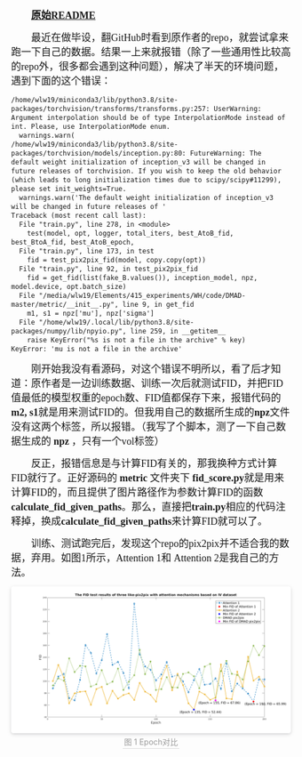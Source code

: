 <font size =4 face=宋体>&emsp;&emsp;**[原始<font size =4 face=Times New Roman>README</font>](README_original.md)**
</font>
<br>


<font size =4 face=宋体>&emsp;&emsp;最近在做毕设，翻GitHub时看到原作者的repo，就尝试拿来跑一下自己的数据。结果一上来就报错（除了一些通用性比较高的repo外，很多都会遇到这种问题），解决了半天的环境问题，遇到下面的这个错误：
</font>
<br>

```
/home/wlw19/miniconda3/lib/python3.8/site-packages/torchvision/transforms/transforms.py:257: UserWarning: Argument interpolation should be of type InterpolationMode instead of int. Please, use InterpolationMode enum.
  warnings.warn(
/home/wlw19/miniconda3/lib/python3.8/site-packages/torchvision/models/inception.py:80: FutureWarning: The default weight initialization of inception_v3 will be changed in future releases of torchvision. If you wish to keep the old behavior (which leads to long initialization times due to scipy/scipy#11299), please set init_weights=True.
  warnings.warn('The default weight initialization of inception_v3 will be changed in future releases of '
Traceback (most recent call last):
  File "train.py", line 278, in <module>
    test(model, opt, logger, total_iters, best_AtoB_fid, best_BtoA_fid, best_AtoB_epoch,
  File "train.py", line 173, in test
    fid = test_pix2pix_fid(model, copy.copy(opt))
  File "train.py", line 92, in test_pix2pix_fid
    fid = get_fid(list(fake_B.values()), inception_model, npz, model.device, opt.batch_size)
  File "/media/wlw19/Elements/415_experiments/WH/code/DMAD-master/metric/__init__.py", line 9, in get_fid
    m1, s1 = npz['mu'], npz['sigma']
  File "/home/wlw19/.local/lib/python3.8/site-packages/numpy/lib/npyio.py", line 259, in __getitem__
    raise KeyError("%s is not a file in the archive" % key)
KeyError: 'mu is not a file in the archive'
```

<font size =4 face=宋体>&emsp;&emsp;刚开始我没有看源码，对这个错误不明所以，看了后才知道：原作者是一边训练数据、训练一次后就测试FID，并把FID值最低的模型权重的epoch数、FID值都保存下来，报错代码的**m2, s1**就是用来测试FID的。但我用自己的数据所生成的**npz**文件没有这两个标签，所以报错。（我写了个脚本，测了一下自己数据生成的 **npz** ，只有一个vol标签）
</font>
<br>

<font size =4 face=宋体>&emsp;&emsp;反正，报错信息是与计算FID有关的，那我换种方式计算FID就行了。正好源码的 **metric** 文件夹下 **fid_score.py**就是用来计算FID的，而且提供了图片路径作为参数计算FID的函数 **calculate_fid_given_paths**。那么，直接把**train.py**相应的代码注释掉，换成**calculate_fid_given_paths**来计算FID就可以了。
</font>
<br>

<font size =4 face=宋体>&emsp;&emsp;训练、测试跑完后，发现这个repo的pix2pix并不适合我的数据，弃用。如图1所示，Attention 1和 Attention 2是我自己的方法。
</font>
<br>

<center>
    <img style="border-radius: 0.3125em;
    box-shadow: 0 2px 4px 0 rgba(34,36,38,.12),0 2px 10px 0 rgba(34,36,38,.08);" 
    src="img/123.png">
    <br>
    <div style="color:orange; border-bottom: 1px solid #d9d9d9;
    display: inline-block;
    color: #999;
    padding: 2px;">图 1 Epoch对比</div>
</center>
<br>